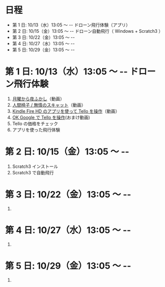 # 日程
- 第 1 日:  10/13（水）13:05 〜  -- ドローン飛行体験（アプリ）
- 第 2 日:  10/15（金）13:05 〜  -- ドローン自動飛行（ Windows + Scratch3 ）
- 第 3 日:  10/22（金）13:05 〜  --
- 第 4 日:  10/27（水）13:05 〜  --
- 第 5 日:  10/29（金）13:05 〜  --
<p></p>

# 第 1 日: 10/13（水）13:05 〜 -- ドローン飛行体験
1. [月曜から夜ふかし](https://tver.jp/corner/f0085809)（動画）
2. [人間椅子 / 無情のスキャット](https://www.youtube.com/watch?v=CbI79e5iZKs&list=RDCbI79e5iZKs&start_radio=1)（動画）
3. [Kindle Fire HD のアプリを使って Tello を操作](https://youtu.be/Ibz8GdlpRlI)（動画）
4. [OK Google で Tello を操作](https://youtu.be/9qzpK4DQrDg)(おまけ動画)
5. Tello の価格をチェック
6. アプリを使った飛行体験
<p></p>

# 第 2 日: 10/15（金）13:05 〜 --
1. Scratch3 インストール
2. Scratch3 で自動飛行
<p></p>

# 第 3 日: 10/22（金）13:05 〜 --
1.
<p></p>

# 第 4 日: 10/27（水）13:05 〜 --
1.
<p></p>

# 第 5 日: 10/29（金）13:05 〜 --
1.
<p></p>
<div class="page-break"></div>
